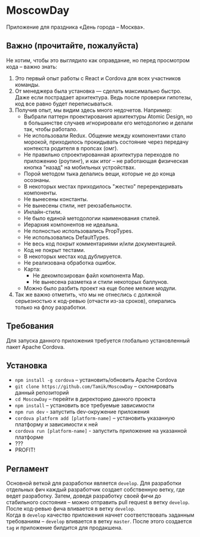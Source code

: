 # MoscowDay
Приложение для праздника «День города – Москва».  

## Важно (прочитайте, пожалуйста)
Не хотим, чтобы это выглядило как оправдание, но перед просмотром кода – важно знать:
1. Это первый опыт работы с React и Cordova для всех участников команды.
2. От менеджера была установка — сделать максимально быстро. Даже если пострадает архитектура. Ведь после проверки гипотезы, код все равно будет переписываться.
3. Получив опыт, мы видим здесь много недочетов. Например:
    - Выбрали паттерн проектирования архитектуры Atomic Design, но в большинстве случаев игнорировали его методологию и делали так, чтобы работало.
    - Не использовали Redux. Общение между компонентами стало морокой, приходилось прокидывать состояние через передачу контекста родителя в пропсах (омг).
    - Не правильно спроектированная архитектура переходов по приложению (роутинг), и как итог – не работающая физическая кнопка "назад" на мобильных устройствах.
    - Порой методом тыка делались вещи, которые не до конца осознаны.
    - В некоторых местах приходилось "жестко" перерендеривать компоненты.
    - Не вынесены константы.
    - Не вынесены стили, нет реюзабельности.
    - Инлайн-стили.
    - Не было единой методологии наименования стилей.
    - Иерархия компонентов не идеальна.
    - Не полностью использовались PropTypes.
    - Не использовались DefaultTypes.
    - Не весь код покрыт комментариями и/или документацией.
    - Код не покрыт тестами.
    - В некоторых местах код дублируется.
    - Не реализована обработка ошибок.
    - Карта:
        - Не декомпозирован файл компонента Map.
        - Не вынесена разметка и стили некоторых баллунов.
    - Можно было разбить проект на еще более мелкие модули.
4. Так же важно отметить, что мы не отнеслись с должной серьезностью к код-ревью (отчасти из-за сроков), опирались только на флоу разработки.

## Требования
Для запуска данного приложения требуется глобально установленный пакет Apache Cordova.

## Установка
- `npm install -g cordova` – установить/обновить Apache Cordova
- `git clone https://github.com/Tamik/MoscowDay` – склонировать данный репозиторий
- `cd MoscowDay` – перейти в директорию данного проекта
- `npm install` – установить все требуемые зависимости
- `npm run dev` - запустить dev-окружение приложения
- `cordova platform add [platform-name]` – установить указанную платформу и зависимости к ней
- `cordova run [platform-name]` - запустить приложение на указанной платформе
- ???
- PROFIT!

## Регламент
Основной веткой для разработки является `develop`. Для разработки отдельных фич каждый разработчик создает собственную ветку,
где ведет разработку. Затем, доведя разработку своей фичи до стабильного состояния – можно отправить pull request в
ветку `develop`. После код-ревью фича вливается в ветку `develop`.  
Когда в `develop` качество приложения начнет соответствовать заданным требованиям – `develop` вливается в
ветку `master`. После этого создается `tag` и приложение билдится для продакшена.
